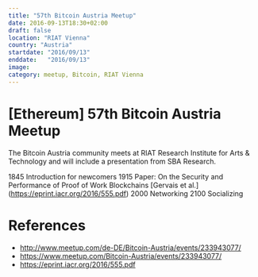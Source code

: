 ```yaml
---
title: "57th Bitcoin Austria Meetup"
date: 2016-09-13T18:30+02:00
draft: false
location: "RIAT Vienna"
country: "Austria"
startdate: "2016/09/13"
enddate:   "2016/09/13"
image:
category: meetup, Bitcoin, RIAT Vienna
---
```


# [Ethereum] 57th Bitcoin Austria Meetup

The Bitcoin Austria community meets at RIAT Research Institute for Arts & Technology and will include a presentation from SBA Research.

1845 Introduction for newcomers
1915 Paper: On the Security and Performance of Proof of Work Blockchains [Gervais et al.] (https://eprint.iacr.org/2016/555.pdf)
2000 Networking
2100 Socializing

# References
* http://www.meetup.com/de-DE/Bitcoin-Austria/events/233943077/
* https://www.meetup.com/Bitcoin-Austria/events/233943077/
* https://eprint.iacr.org/2016/555.pdf
